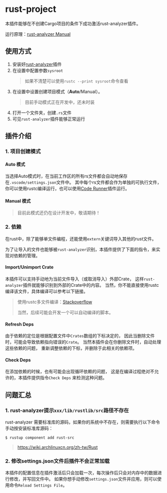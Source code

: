 # rust-project

本插件能够在不创建Cargo项目的条件下成功激活rust-analyzer插件。

运行原理：[rust-analyzer Manual](https://rust-analyzer.github.io/manual.html#non-cargo-based-projects)

## 使用方式

1. 安装好[rust-analyzer](https://marketplace.visualstudio.com/items?itemName=rust-lang.rust-analyzer)插件
2. 在设置中配置参数`sysroot`
   > 如果不清楚可以使用`rustc --print sysroot`命令查看
3. 在设置中设置创建项目模式（**Auto**/Manual）。
   > 目前手动模式正在开发中，还未时装
4. 打开一个文件夹，创建`.rs`文件
5. 可见`rust-analyzer`插件能够正常运行

## 插件介绍

### 1. 项目创建模式
#### Auto 模式

当选择Auto模式时，在当前工作区的所有rs文件都会自动地保存在`.vscode/settings.json`文件中。
其中每个rs文件都会作为单独的可执行文件，你可以使用rustc编译运行，也可以使用[Code Runner](https://marketplace.visualstudio.com/items?itemName=formulahendry.code-runner&ssr=false#overview)插件运行。

#### Manual 模式

> 目前此模式还仍在设计开发中，敬请期待！ 


### 2. 依赖

在rust中，除了能够单文件编程，还能使用`extern`关键词导入其他的rust文件。

为了让导入的文件也能够被`rust-analyzer`识别，本插件提供了下面的指令，来实现对依赖的管理。

#### Import/Unimport Crate

本插件可以支持手动地为当前文件导入（或取消导入）外部Crate，
这样`rust-analyzer`插件就能够识别到外部的Crate中的内容。
当然，你不能直接使用rustc编译该文件，具体编译可以参考以下链接。
> 使用rustc多文件编译：[Stackoverflow](https://stackoverflow.com/questions/59915954/how-to-add-external-packages-and-run-in-rust-compiler)
> 
> 当然，后续可能会开发一个可以自动编译的脚本。

#### Refresh Deps

由于依赖的定位是根据配置文件中`Crates`数组的下标决定的，
因此当删除文件时，可能会导致依赖指向错误的`Crate`。
当然本插件会在你删除文件时，自动处理这些依赖的问题，
重新调整依赖的下标，并删除于此相关的依赖项。

#### Check Deps

在添加依赖的时候，也有可能会出现循环依赖的问题，
这是在编译过程绝对不允许的，本插件提供指令`Check Deps` 来检测这种问题。

## 问题汇总

### 1. rust-analyzer提示`xxx/lib/rustlib/src`路径不存在
rust-analyzer 需要标准库的源码，如果你的系统中不存在，则需要执行以下命令手动按安装标准库源码：
```bash
$ rustup component add rust-src
```

> https://wiki.archlinuxcn.org/zh-tw/Rust

### 2. 修改settings.json文件后插件不会正常加载

本插件的配置信息在插件激活后只会加载一次，每次操作后只会对内存中的数据进行修改，并写回文件中。
如果你想手动修改`settings.json`文件并应用，则可以使用命令`Reload Settings File`。